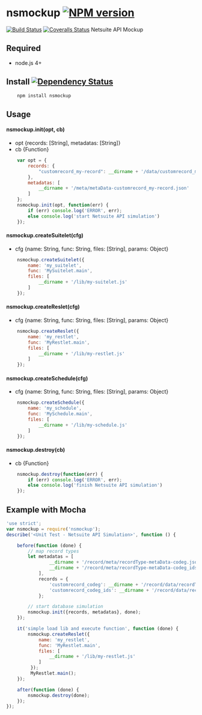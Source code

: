 # nsmockup [![NPM version][npm-image]][npm-url]
[![Build Status][travis-image]][travis-url] [![Coveralls Status][coveralls-image]][coveralls-url]
Netsuite API Mockup

## Required
 * node.js 4+

## Install [![Dependency Status][david-image]][david-url]
```bash
    npm install nsmockup
```

## Usage

#### nsmockup.init(opt, cb)
 - opt {records: [String], metadatas: [String]}
 - cb  {Function}
```javascript
    var opt = {
        records: {
            "customrecord_my-record": __dirname + '/data/customrecord_my-record.json'
        },
        metadatas: [
            __dirname + '/meta/metaData-customrecord_my-record.json'
        ]
    };
    nsmockup.init(opt, function(err) {
        if (err) console.log('ERROR', err);
        else console.log('start Netsuite API simulation')
    });
```

#### nsmockup.createSuitelet(cfg)
 - cfg {name: String, func: String, files: [String], params: Object}
```javascript
    nsmockup.createSuitelet({
        name: 'my_suitelet',
        func: 'MySuitelet.main',
        files: [
            __dirname + '/lib/my-suitelet.js'
        ]
    });
```

#### nsmockup.createReslet(cfg)
 - cfg {name: String, func: String, files: [String], params: Object}
```javascript
    nsmockup.createReslet({
        name: 'my_restlet',
        func: 'MyRestlet.main',
        files: [
            __dirname + '/lib/my-restlet.js'
        ]
    });
```

#### nsmockup.createSchedule(cfg)
 - cfg {name: String, func: String, files: [String], params: Object}
```javascript
    nsmockup.createSchedule({
        name: 'my_schedule',
        func: 'MySchedule.main',
        files: [
            __dirname + '/lib/my-schedule.js'
        ]
    });
```

#### nsmockup.destroy(cb)
 - cb  {Function}
```javascript
    nsmockup.destroy(function(err) {
        if (err) console.log('ERROR', err);
        else console.log('finish Netsuite API simulation')
    });
```

## Example with Mocha
```javascript
'use strict';
var nsmockup = require('nsmockup');
describe('<Unit Test - Netsuite API Simulation>', function () {

    before(function (done) {
        // map record types
        let metadatas = [
                __dirname + '/record/meta/recordType-metaData-codeg.json',
                __dirname + '/record/meta/recordType-metaData-codeg_ids.json'
            ],
            records = {
                'customrecord_codeg': __dirname + '/record/data/recordType-codeg.json',
                'customrecord_codeg_ids': __dirname + '/record/data/recordType-codeg_ids.json'
            };

        // start database simulation
        nsmockup.init({records, metadatas}, done);
    });

    it('simple load lib and execute function', function (done) {
        nsmockup.createReslet({
            name: 'my_restlet',
            func: 'MyRestlet.main',
            files: [
                __dirname + '/lib/my-restlet.js'
            ]
         });
         MyRestlet.main();
    });

    after(function (done) {
        nsmockup.destroy(done);
    });
});
```

[npm-url]: https://npmjs.org/package/nsmockup
[npm-image]: http://img.shields.io/npm/v/nsmockup.svg

[travis-url]: https://travis-ci.org/suiteplus/nsmockup
[travis-image]: https://img.shields.io/travis/suiteplus/nsmockup.svg

[coveralls-url]: https://coveralls.io/r/suiteplus/nsmockup
[coveralls-image]: http://img.shields.io/coveralls/suiteplus/nsmockup/master.svg

[david-url]: https://david-dm.org/suiteplus/nsmockup
[david-image]: https://david-dm.org/suiteplus/nsmockup.svg